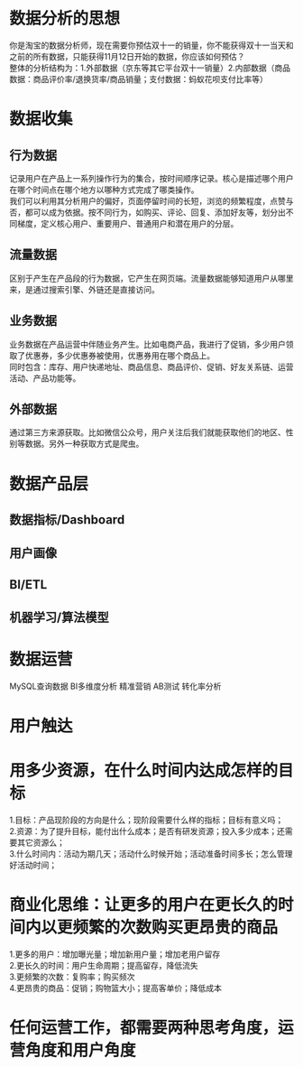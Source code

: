 # 数据分析的思想
 你是淘宝的数据分析师，现在需要你预估双十一的销量，你不能获得双十一当天和之前的所有数据，只能获得11月12日开始的数据，你应该如何预估？<br>
 整体的分析结构为：1.外部数据（京东等其它平台双十一销量）2.内部数据（商品数据：商品评价率/退换货率/商品销量；支付数据：蚂蚁花呗支付比率等）<br>
# 数据收集
## 行为数据
记录用户在产品上一系列操作行为的集合，按时间顺序记录。核心是描述哪个用户在哪个时间点在哪个地方以哪种方式完成了哪类操作。<br>
我们可以利用其分析用户的偏好，页面停留时间的长短，浏览的频繁程度，点赞与否，都可以成为依据。按不同行为，如购买、评论、回复、添加好友等，划分出不同梯度，定义核心用户、重要用户、普通用户和潜在用户的分层。<br>
## 流量数据
区别于产生在产品段的行为数据，它产生在网页端。流量数据能够知道用户从哪里来，是通过搜索引擎、外链还是直接访问。
## 业务数据
业务数据在产品运营中伴随业务产生。比如电商产品，我进行了促销，多少用户领取了优惠券，多少优惠券被使用，优惠券用在哪个商品上。<br>
同时包含：库存、用户快递地址、商品信息、商品评价、促销、好友关系链、运营活动、产品功能等。<br>
## 外部数据
通过第三方来源获取。比如微信公众号，用户关注后我们就能获取他们的地区、性别等数据。另外一种获取方式是爬虫。<br>
# 数据产品层
## 数据指标/Dashboard
## 用户画像
## BI/ETL
## 机器学习/算法模型
# 数据运营
MySQL查询数据 BI多维度分析 精准营销 AB测试 转化率分析<br>
# 用户触达
# 用多少资源，在什么时间内达成怎样的目标
1.目标：产品现阶段的方向是什么；现阶段需要什么样的指标；目标有意义吗；<br>
2.资源：为了提升目标，能付出什么成本；是否有研发资源；投入多少成本；还需要其它资源么；<br>
3.什么时间内：活动为期几天；活动什么时候开始；活动准备时间多长；怎么管理好活动时间；<br>
# 商业化思维：让更多的用户在更长久的时间内以更频繁的次数购买更昂贵的商品
1.更多的用户：增加曝光量；增加新用户量；增加老用户留存<br>
2.更长久的时间：用户生命周期；提高留存，降低流失<br>
3.更频繁的次数：复购率；购买频次<br>
4.更昂贵的商品：促销；购物篮大小；提高客单价；降低成本
# 任何运营工作，都需要两种思考角度，运营角度和用户角度
